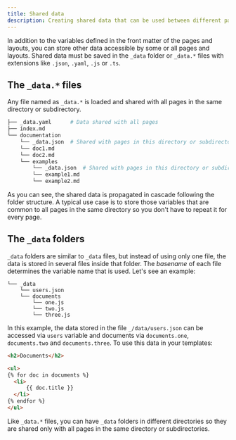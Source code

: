 ```yaml
---
title: Shared data
description: Creating shared data that can be used between different pages
---
```


In addition to the variables defined in the front matter of the pages and
layouts, you can store other data accessible by some or all pages and layouts.
Shared data must be saved in the `_data` folder or `_data.*` files with
extensions like `.json`, `.yaml`, `.js` or `.ts`.

## The `_data.*` files

Any file named as `_data.*` is loaded and shared with all pages in the same
directory or subdirectory.

```sh
├── _data.yaml      # Data shared with all pages
├── index.md
└── documentation
    └── _data.json  # Shared with pages in this directory or subdirectories
    └── doc1.md
    └── doc2.md
    └── examples
        └── _data.json  # Shared with pages in this directory or subdirectories
        └── example1.md
        └── example2.md
```

As you can see, the shared data is propagated in cascade following the folder
structure. A typical use case is to store those variables that are common to all
pages in the same directory so you don't have to repeat it for every page.

## The `_data` folders

`_data` folders are similar to `_data` files, but instead of using only one
file, the data is stored in several files inside that folder. The _basename_ of
each file determines the variable name that is used. Let's see an example:

```
└── _data
    └── users.json
    └── documents
        └── one.js
        └── two.js
        └── three.js
```

In this example, the data stored in the file `_/data/users.json` can be accessed
via `users` variable and documents via `documents.one`, `documents.two` and
`documents.three`. To use this data in your templates:

```html
<h2>Documents</h2>

<ul>
{% for doc in documents %}
  <li>
      {{ doc.title }}
  </li>
{% endfor %}
</ul>
```

Like `_data.*` files, you can have `_data` folders in different directories so
they are shared only with all pages in the same directory or subdirectories.
